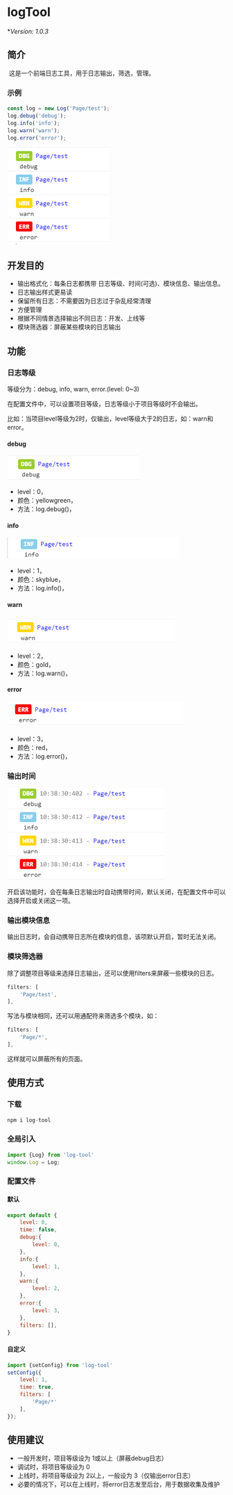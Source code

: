 # logTool

**Version: 1.0.3*

## 简介

​     这是一个前端日志工具，用于日志输出，筛选，管理。

### 示例

```JavaScript
const log = new Log('Page/test');
log.debug('debug');
log.info('info');
log.warn('warn');
log.error('error');
```

![image_1](https://raw.githubusercontent.com/lalalaleo/logTool/master/_image//image_1.png)

## 开发目的

- 输出格式化：每条日志都携带 日志等级、时间(可选)、模块信息、输出信息。
- 日志输出样式更易读
- 保留所有日志：不需要因为日志过于杂乱经常清理
- 方便管理
- 根据不同情景选择输出不同日志：开发、上线等
- 模块筛选器：屏蔽某些模块的日志输出

## 功能

### 日志等级

等级分为：debug, info, warn, error.(level: 0~3)

在配置文件中，可以设置项目等级，日志等级小于项目等级时不会输出。

比如：当项目level等级为2时，仅输出，level等级大于2的日志，如：warn和error。

#### debug

![image_2](https://raw.githubusercontent.com/lalalaleo/logTool/master/_image//image_2.png)

- level：0，
- 颜色：yellowgreen，
- 方法：log.debug()，

#### info

![image_3](https://raw.githubusercontent.com/lalalaleo/logTool/master/_image//image_3.png)

- level：1，
- 颜色：skyblue，
- 方法：log.info()，

#### warn

![image_4](https://raw.githubusercontent.com/lalalaleo/logTool/master/_image//image_4.png)

- level：2，
- 颜色：gold，
- 方法：log.warn()，

#### error

![image_5](https://raw.githubusercontent.com/lalalaleo/logTool/master/_image//image_5.png)

- level：3，
- 颜色：red，
- 方法：log.error()，

### 输出时间

![image_6](https://raw.githubusercontent.com/lalalaleo/logTool/master/_image//image_6.png)

开启该功能时，会在每条日志输出时自动携带时间，默认关闭，在配置文件中可以选择开启或关闭这一项。

### 输出模块信息

输出日志时，会自动携带日志所在模块的信息，该项默认开启，暂时无法关闭。

### 模块筛选器

除了调整项目等级来选择日志输出，还可以使用filters来屏蔽一些模块的日志。

```javascript
filters: [
    'Page/test',
],
```

写法与模块相同，还可以用通配符来筛选多个模块，如：

```javascript
filters: [
    'Page/*',
],
```

这样就可以屏蔽所有的页面。

## 使用方式

### 下载

```javascript
npm i log-tool
```

### 全局引入

```javascript
import {Log} from 'log-tool'
window.Log = Log;
```

### 配置文件

#### 默认

```javascript
export default {
    level: 0,
    time: false,
    debug:{
        level: 0,
    },
    info:{
        level: 1,
    },
    warn:{
        level: 2,
    },
    error:{
        level: 3,
    },
    filters: [],
}
```

#### 自定义

```javascript
import {setConfig} from 'log-tool'
setConfig({
    level: 1,
    time: true,
    filters: [
        'Page/*'
    ],
});
```

## 使用建议

- 一般开发时，项目等级设为 1或以上（屏蔽debug日志）
- 调试时，将项目等级设为 0
- 上线时，将项目等级设为 2以上，一般设为 3（仅输出error日志）
- 必要的情况下，可以在上线时，将error日志发至后台，用于数据收集及维护 